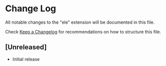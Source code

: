 # Change Log

All notable changes to the "ele" extension will be documented in this file.

Check [Keep a Changelog](http://keepachangelog.com/) for recommendations on how to structure this file.

## [Unreleased]

- Initial release
